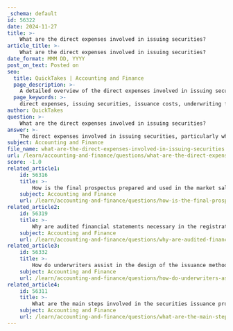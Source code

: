 ```yaml
---
_schema: default
id: 56322
date: 2024-11-27
title: >-
    What are the direct expenses involved in issuing securities?
article_title: >-
    What are the direct expenses involved in issuing securities?
date_format: MMM DD, YYYY
post_on_text: Posted on
seo:
  title: QuickTakes | Accounting and Finance
  page_description: >-
    A detailed overview of the direct expenses involved in issuing securities, including underwriting fees, legal fees, registration costs, and more, which significantly impact a company's net proceeds from capital raising.
  page_keywords: >-
    direct expenses, issuing securities, issuance costs, underwriting fees, legal fees, registration fees, accounting fees, marketing expenses, printing costs, mailing costs, exchange listing fees, capital raising, public offering, IPO, financing activities
author: QuickTakes
question: >-
    What are the direct expenses involved in issuing securities?
answer: >-
    The direct expenses involved in issuing securities, particularly when a company goes public or raises capital through new equity or debt offerings, are collectively referred to as issuance costs. These costs can significantly impact the net proceeds a company receives from its financing activities. The main components of these direct expenses include:\n\n1. **Underwriting Fees**: These are typically the largest expenses associated with issuing securities. Investment banks charge underwriting fees for managing the issuance process, which can range from 3% to 7% of the total funds raised during an initial public offering (IPO). For example, based on public filings, the average underwriting fees for companies can be around 4.1% to 7.0% of gross IPO proceeds.\n\n2. **Legal Fees**: Companies incur legal costs for preparing necessary documents, ensuring compliance with regulatory requirements, and obtaining legal advice throughout the issuance process. These fees can vary widely depending on the complexity of the offering.\n\n3. **Registration Fees**: These are fees paid to the Securities and Exchange Commission (SEC) for registering the securities being offered. The costs can depend on the amount of capital being raised.\n\n4. **Accounting Fees**: Companies may need to hire accountants to prepare and audit financial statements related to the issuance. This includes costs for audits and other financial reporting requirements.\n\n5. **Marketing Expenses**: These costs are associated with promoting the securities to potential investors, which may include roadshows and other marketing efforts.\n\n6. **Printing and Mailing Costs**: These are the direct costs related to producing and distributing the necessary documentation for the securities offering, such as prospectuses.\n\n7. **Exchange Listing Fees**: If the securities are to be listed on a stock exchange, there may be additional fees associated with the listing process.\n\nUnderstanding these direct expenses is crucial for companies as they can influence the overall attractiveness of equity financing compared to other forms of financing, such as debt. High issuance costs may deter companies from pursuing public offerings or may lead them to consider alternative financing methods.
subject: Accounting and Finance
file_name: what-are-the-direct-expenses-involved-in-issuing-securities.md
url: /learn/accounting-and-finance/questions/what-are-the-direct-expenses-involved-in-issuing-securities
score: -1.0
related_article1:
    id: 56316
    title: >-
        How is the final prospectus prepared and used in the market sale?
    subject: Accounting and Finance
    url: /learn/accounting-and-finance/questions/how-is-the-final-prospectus-prepared-and-used-in-the-market-sale
related_article2:
    id: 56319
    title: >-
        Why are audited financial statements necessary in the registration statement?
    subject: Accounting and Finance
    url: /learn/accounting-and-finance/questions/why-are-audited-financial-statements-necessary-in-the-registration-statement
related_article3:
    id: 56332
    title: >-
        How do underwriters assist in the design of the issuance method?
    subject: Accounting and Finance
    url: /learn/accounting-and-finance/questions/how-do-underwriters-assist-in-the-design-of-the-issuance-method
related_article4:
    id: 56311
    title: >-
        What are the main steps involved in the securities issuance process?
    subject: Accounting and Finance
    url: /learn/accounting-and-finance/questions/what-are-the-main-steps-involved-in-the-securities-issuance-process
---
```


&nbsp;